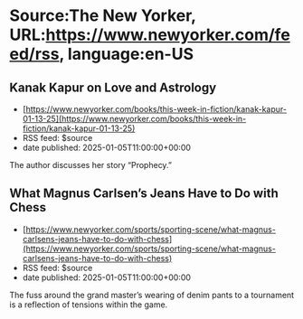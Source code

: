 # Source:The New Yorker, URL:https://www.newyorker.com/feed/rss, language:en-US

## Kanak Kapur on Love and Astrology
 - [https://www.newyorker.com/books/this-week-in-fiction/kanak-kapur-01-13-25](https://www.newyorker.com/books/this-week-in-fiction/kanak-kapur-01-13-25)
 - RSS feed: $source
 - date published: 2025-01-05T11:00:00+00:00

The author discusses her story “Prophecy.”

## What Magnus Carlsen’s Jeans Have to Do with Chess
 - [https://www.newyorker.com/sports/sporting-scene/what-magnus-carlsens-jeans-have-to-do-with-chess](https://www.newyorker.com/sports/sporting-scene/what-magnus-carlsens-jeans-have-to-do-with-chess)
 - RSS feed: $source
 - date published: 2025-01-05T11:00:00+00:00

The fuss around the grand master’s wearing of denim pants to a tournament is a reflection of tensions within the game.


